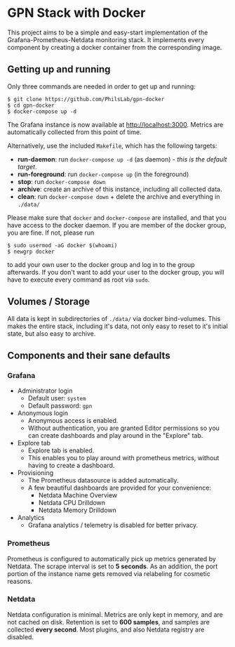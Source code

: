 # GPN Stack with Docker

This project aims to be a simple and easy-start implementation
of the Grafana-Prometheus-Netdata monitoring stack.
It implements every component by creating a docker container
from the corresponding image.

## Getting up and running
Only three commands are needed in order to get up and running:
```
$ git clone https://github.com/PhilsLab/gpn-docker
$ cd gpn-docker
$ docker-compose up -d
```
The Grafana instance is now available at 
[http://localhost:3000](http://localhost:3000).
Metrics are automatically collected from this point of time.

Alternatively, use the included `Makefile`, which has the following
targets:
* __run-daemon__: run `docker-compose up -d` (as daemon) - 
  _this is the default target_.
* __run-foreground__: run `docker-compose up` (in the foreground)
* __stop__: run `docker-compose down`
* __archive__: create an archive of this instance, including all
  collected data.
* __clean__: run `docker-compose down` + delete the archive and
  everything in `./data/`

Please make sure that `docker` and `docker-compose` are installed,
and that you have access to the docker daemon.
If you are member of the docker group, you are fine.
If not, please run
```
$ sudo usermod -aG docker $(whoami)
$ newgrp docker
```
to add your own user to the docker group and log in to the group
afterwards. If you don't want to add your user to the docker group,
you will have to execute every command as root via `sudo`.

## Volumes / Storage
All data is kept in subdirectories of `./data/` via docker
bind-volumes. This makes the entire stack, including it's data,
not only easy to reset to it's initial state, but also easy
to archive.

## Components and their sane defaults
### Grafana
* Administrator login
  * Default user: `system`
  * Default password: `gpn`
* Anonymous login
  * Anonymous access is enabled.
  * Without authentication, you are granted Editor permissions so 
    you can create dashboards and play around in the "Explore" tab.
* Explore tab
  * Explore tab is enabled.
  * This enables you to play around with prometheus metrics, without
    having to create a dashboard.
* Provisioning
  * The Prometheus datasource is added automatically.
  * A few beautiful dashboards are provided for your convenience:
    * Netdata Machine Overview
    * Netdata CPU Drilldown
    * Netdata Memory Drilldown
* Analytics
  * Grafana analytics / telemetry is disabled for better privacy.

### Prometheus
Prometheus is configured to automatically pick up metrics generated
by Netdata. The scrape interval is set to __5 seconds__.
As an addition, the port portion of the instance name gets removed
via relabeling for cosmetic reasons.

### Netdata
Netdata configuration is minimal. Metrics are only kept in memory,
and are not cached on disk. Retention is set to __600 samples__,
and samples are collected __every second__.
Most plugins, and also Netdata registry are disabled.
